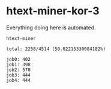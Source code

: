 # htext-miner-kor-3

Everything doing here is automated.

```
htext-miner

total: 2258/4514 (50.02215330084182%)

job0: 402
job1: 398
job2: 570
job3: 444
job4: 444
```
